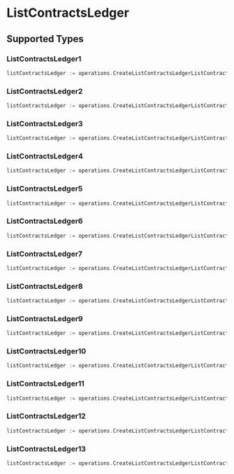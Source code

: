 # ListContractsLedger


## Supported Types

### ListContractsLedger1

```go
listContractsLedger := operations.CreateListContractsLedgerListContractsLedger1(operations.ListContractsLedger1{/* values here */})
```

### ListContractsLedger2

```go
listContractsLedger := operations.CreateListContractsLedgerListContractsLedger2(operations.ListContractsLedger2{/* values here */})
```

### ListContractsLedger3

```go
listContractsLedger := operations.CreateListContractsLedgerListContractsLedger3(operations.ListContractsLedger3{/* values here */})
```

### ListContractsLedger4

```go
listContractsLedger := operations.CreateListContractsLedgerListContractsLedger4(operations.ListContractsLedger4{/* values here */})
```

### ListContractsLedger5

```go
listContractsLedger := operations.CreateListContractsLedgerListContractsLedger5(operations.ListContractsLedger5{/* values here */})
```

### ListContractsLedger6

```go
listContractsLedger := operations.CreateListContractsLedgerListContractsLedger6(operations.ListContractsLedger6{/* values here */})
```

### ListContractsLedger7

```go
listContractsLedger := operations.CreateListContractsLedgerListContractsLedger7(operations.ListContractsLedger7{/* values here */})
```

### ListContractsLedger8

```go
listContractsLedger := operations.CreateListContractsLedgerListContractsLedger8(operations.ListContractsLedger8{/* values here */})
```

### ListContractsLedger9

```go
listContractsLedger := operations.CreateListContractsLedgerListContractsLedger9(operations.ListContractsLedger9{/* values here */})
```

### ListContractsLedger10

```go
listContractsLedger := operations.CreateListContractsLedgerListContractsLedger10(operations.ListContractsLedger10{/* values here */})
```

### ListContractsLedger11

```go
listContractsLedger := operations.CreateListContractsLedgerListContractsLedger11(operations.ListContractsLedger11{/* values here */})
```

### ListContractsLedger12

```go
listContractsLedger := operations.CreateListContractsLedgerListContractsLedger12(operations.ListContractsLedger12{/* values here */})
```

### ListContractsLedger13

```go
listContractsLedger := operations.CreateListContractsLedgerListContractsLedger13(operations.ListContractsLedger13{/* values here */})
```

